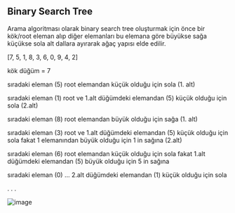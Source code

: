 ## Binary Search Tree
Arama algoritması olarak binary search tree oluşturmak için önce bir kök/root eleman alıp diğer elemanları bu elemana göre büyükse sağa küçükse sola alt dallara ayırarak ağaç yapısı elde edilir. 

[7, 5, 1, 8, 3, 6, 0, 9, 4, 2]

kök düğüm = 7

sıradaki eleman (5) root elemandan küçük olduğu için sola (1. alt)


sıradaki eleman (1) root ve 1.alt düğümdeki elemandan (5) küçük olduğu için sola (2.alt)

sıradaki eleman (8) root elemandan büyük olduğu için sağa (1. alt)

sıradaki eleman (3) root ve 1.alt düğümdeki elemandan (5) küçük olduğu için sola fakat 1 elemanından büyük olduğu için 1 in sağına (2.alt)

sıradaki eleman (6) root elemandan küçük olduğu için sola fakat 1.alt düğümdeki elemandan (5) büyük olduğu için 5 in sağına

sıradaki eleman (0) ... 2.alt düğümdeki elemandan (1) küçük olduğu için sola

. . .

![image](https://user-images.githubusercontent.com/58623086/148765923-5822f546-9ddc-4c57-9127-f2b07f895d8b.png)

			